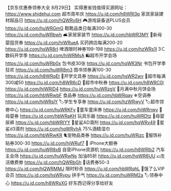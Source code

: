 【京东优惠券领券大全 8月29日】
实得惠省钱值得买源网址：https://www.shidehui.com
超市周年庆
https://u.jd.com/h8WRI3p
家具家装建材超品日
https://u.jd.com/hQWRv6H
🎮游戏装备送PLUS会员
https://u.jd.com/huWRGmG
鞋靴品类日每满300-30
https://u.jd.com/huWRbwh
🛋家居家装节
https://u.jd.com/hbWR3MY
🏻新母婴囤货券
https://u.jd.com/hiWRueA
买药跨店每满200-20
https://u.jd.com/hsWR8rI
啤酒限时神券199-198
https://u.jd.com/hzWRs1I
3Ｃ数码开学季
https://u.jd.com/hiWRMsA
🛍超市开学会场
https://u.jd.com/huWRb0x
包书皮30张
https://u.jd.com/hqWR3Nr
书包开学季狂欢
https://u.jd.com/huWR8m3
图书领券满100-30
https://u.jd.com/h8WRqEt
📐开学文具券
https://u.jd.com/hsWR2wv
🛒超市每满300减50
https://u.jd.com/h8WR6cD
🛒超市中秋券
https://u.jd.com/h8WRC0l
https://u.jd.com/hiWRID4
https://u.jd.com/huWRzgV
🥮月满中秋月饼会场
https://u.jd.com/hbWRwbF
食品券
https://u.jd.com/hbWRqay
❄空调券
https://u.jd.com/hiWRslY
🏷学生专享券
https://u.jd.com/hzWRwyV
🏷超市领劵中心
https://u.jd.com/huWRKFy
🛴童车童床券
https://u.jd.com/hiWRnwv
🏻母婴券
https://u.jd.com/hbWRaKH
玩具乐器
https://u.jd.com/huWRDtz
🏻母婴尿裤
https://u.jd.com/hbWRIYY
🏻星鲨AD滴剂
https://u.jd.com/hqWRv49
🏻星鲨d3滴剂
https://u.jd.com/hqWRvhA
75%酒精湿巾
https://u.jd.com/hbWRwKR
🐈宠物品类券
https://u.jd.com/huWRizc
🧥服饰补贴券300-30
https://u.jd.com/hiWRuf7
 iPhone大额券
https://u.jd.com/huWR8xB
自营iPhone资源机
https://u.jd.com/h8WRIb2
汽车主会场
https://u.jd.com/huWRwNs
加油85折
https://u.jd.com/hqWR6UU
💴生活缴费劵
https://u.jd.com/hQWRbGh
🏻话费券50-3
https://u.jd.com/hQWRMMJ
限时秒杀
https://u.jd.com/hbWRqhL
🛵饿了么VIP会员
https://u.jd.com/hsWRypu
拼手气
https://u.jd.com/huWRM2a
🏷领券中心
https://u.jd.com/h8WRsXG
好东西记得分享给好友